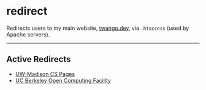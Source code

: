 # redirect

Redirects users to my main website, [twango.dev](https://twango.dev), via `.htaccess` (used by Apache servers).

---

## Active Redirects

- [UW-Madison CS Pages](https://pages.cs.wisc.edu/~jamesd)
- [UC Berkeley Open Computing Facility](https://www.ocf.berkeley.edu/~jamesding)